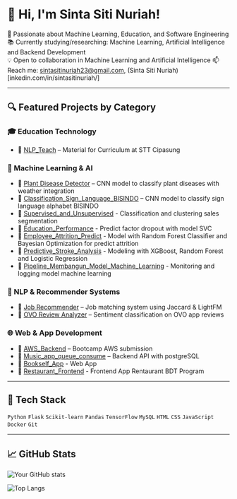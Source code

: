 # 👋 Hi, I'm Sinta Siti Nuriah!

🌱 Passionate about Machine Learning, Education, and Software Engineering  
📚 Currently studying/researching: Machine Learning, Artificial Intelligence and Backend Development  
💡 Open to collaboration in Machine Learning and Artificial Intelligence
📫 Reach me: sintasitinuriah23@gmail.com, (Sinta Siti Nuriah)[inkedin.com/in/sintasitinuriah/]

---

## 🔍 Featured Projects by Category

### 🎓 Education Technology
- 🔸 [NLP_Teach](https://github.com/Sintasitinuriah/NLP-Sinta-Siti-Nuriah.git) – Material for Curriculum at STT Cipasung

### 🤖 Machine Learning & AI
- 🔹 [Plant Disease Detector](https://github.com/Sintasitinuriah/AgroVa-LAI25-SM060.git) – CNN model to classify plant diseases with weather integration
- 🔹 [Classification_Sign_Language_BISINDO](https://github.com/Sintasitinuriah/Klasifikasi_Gambar_BISINDO.git) – CNN model to classify sign language alphabet BISINDO
- 🔹 [Supervised_and_Unsupervised](https://github.com/Sintasitinuriah/MachineLearningPemula.git) - Classification and clustering sales segmentation
- 🔹 [Education_Performance](https://github.com/Sintasitinuriah/education-performance.git) - Predict factor dropout with model SVC 
- 🔹 [Employee_Attrition_Predict](https://github.com/Sintasitinuriah/HR-ManagmentAttrition.git) - Model with Random Forest Classifier and Bayesian Optimization for predict attrition 
- 🔹 [Predictive_Stroke_Analysis](https://github.com/Sintasitinuriah/PredictiveAnalysisStroke.git) - Modeling with XGBoost, Random Forest and Logistic Regression
- 🔹 [Pipeline_Membangun_Model_Machine_Learning](https://github.com/Sintasitinuriah/SMSML_Sinta.git) - Monitoring and logging model machine learning

### 🧠 NLP & Recommender Systems
- 🔹 [Job Recommender](https://github.com/Sintasitinuriah/JobRecommendation.git) – Job matching system using Jaccard & LightFM
- 🔹 [OVO Review Analyzer](https://github.com/Sintasitinuriah/PengembanganMachineLearning.git) – Sentiment classification on OVO app reviews

### 🌐 Web & App Development
- 🔸 [AWS_Backend](https://github.com/Sintasitinuriah/aws-backend.git) – Bootcamp AWS submission
- 🔸 [Music_app_queue_consume](https://github.com/Sintasitinuriah/music-app-queue-cosumer.git) – Backend API with postgreSQL
- 🔸 [Bookself_App](https://github.com/Sintasitinuriah/Bookshelf-Dicoding.git) - Web App
- 🔸 [Restaurant_Frontend](https://github.com/Sintasitinuriah/restaurant-lato-catalogue.git) - Frontend App Rentaurant BDT Program

---

## 🧰 Tech Stack
`Python` `Flask` `Scikit-learn` `Pandas` `TensorFlow` `MySQL` `HTML` `CSS` `JavaScript` `Docker` `Git`

---

## 📈 GitHub Stats

![Your GitHub stats](https://github-readme-stats.vercel.app/api?username=yourusername&show_icons=true&theme=tokyonight)

![Top Langs](https://github-readme-stats.vercel.app/api/top-langs/?username=yourusername&layout=compact&theme=tokyonight)
